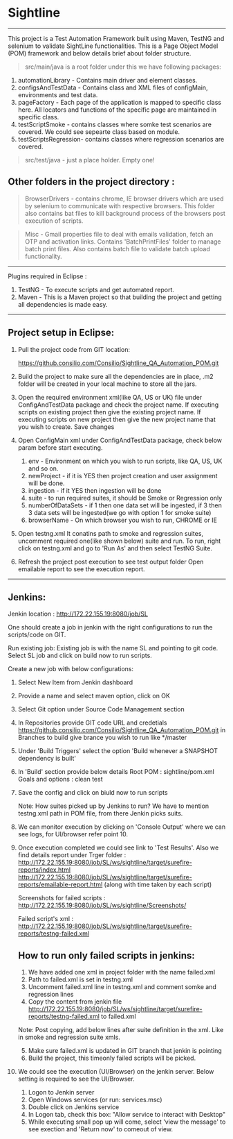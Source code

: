 # Sightline
---------------------------------------------------------------------------------------------------
This project is a Test Automation Framework built using Maven, TestNG and selenium to validate SightLine functionalities.
This is a Page Object Model (POM) framework and below details brief about folder structure.

> src/main/java is a root folder under this we have following packages:
  1. automationLibrary - Contains main driver and element classes.
  2. configsAndTestData - Contains class and XML files of configMain, environments and test data.
  3. pageFactory - Each page of the application is mapped to specific class here. All locators and functions of the specific page are    	maintained in specific class.
  4. testScriptSmoke - contains classes where somke test scenarios are covered. We could see sepearte class based on module.
  5. testScriptsRegression- contains classes where regression scenarios are covered.

> src/test/java - just a place holder. Empty one!

Other folders in the project directory :
------------------------------------------
> BrowserDrivers - contains chrome, IE browser drivers which are used by selenium to communicate with respective browsers.
                   This folder also contains bat files to kill background process of the browsers post execution of scripts.

> Misc -  Gmail properties file to deal with emails validation, fetch an OTP and activation links.
          Contains 'BatchPrintFiles' folder to manage batch print files.
          Also contains batch file to validate batch upload functionality.
	  
  
-----------------------------------------------------------------------------------------------------------
Plugins required in Eclipse :
1. TestNG -  To execute scripts and get automated report. 
2. Maven  - This is a Maven project so that building the project and getting all dependencies is made easy.
------------------------------------------------------------------------------------------------------------
Project setup in Eclipse:
--------------------------

1. Pull the project code from GIT location:

   https://github.consilio.com/Consilio/Sightline_QA_Automation_POM.git


2. Build the project to make sure all the dependencies are in place, .m2 folder will be created in your local machine to store all the jars.

3. Open the required environment xml(like QA, US or UK) file under ConfigAndTestData package and check the project name.
   If executing scripts on existing project then give the existing project name.
   If executing scripts on new project then give the new project name that you wish to create.
   Save changes

4. Open ConfigMain xml under ConfigAndTestData package, check below param before start executing.
	1. env - Environment on which you wish to run scripts, like QA, US, UK and so on.
	2. newProject - if it is YES then project creation and user assignment will be done. 
	3. ingestion - if it YES then ingestion will be done
	4. suite - to run required suites, it should be Smoke or Regression only 
	5. numberOfDataSets -  if 1 then one data set will be ingested, if 3 then 3 data sets will be ingested(we                                                go with option 1 for smoke suite)
	6. browserName - On which browser you wish to run, CHROME or IE
	
5. Open testng.xml 
	It conatins path to smoke and regression suites, uncomment required one(like shown below) suite and run. To run, right click on 	testng.xml and go to 'Run As' and then select TestNG Suite.
	
	<suite-file path="./smokeSuite.xml"/>

	<!-- <suite-file path="./regressionSuite.xml" /> -->

6. Refresh the project post execution to see test output folder
   Open emailable report to see the execution report.
---------------------------------------------------------------------------------------------------
Jenkins: 
---------------------------------------------------------------------------------------------------
Jenkin location :
http://172.22.155.19:8080/job/SL

One should create a job in jenkin with the right configurations to run the scripts/code on GIT.

Run existing job:
Existing job is with the name SL and pointing to git code. Select SL job and click on build now to run scripts.

Create a new job with below configurations:
1. Select New Item from Jenkin dashboard 
2. Provide a name and select maven option, click on OK
3. Select Git option under Source Code Management section 
4. In Repositories provide GIT code URL and credetials 
https://github.consilio.com/Consilio/Sightline_QA_Automation_POM.git
in 	Branches to build give brance you wish to run like */master

5. Under 'Build Triggers' select the option 'Build whenever a SNAPSHOT dependency is built'
6. In 'Build' section provide below details
Root POM : sightline/pom.xml
Goals and options : clean test

7. Save the config and click on biuld now to run scripts 

	Note: How suites picked up by Jenkins to run? 
	We have to mention testng.xml path in POM file, from there Jenkin picks suits.

8. We can monitor execution by clicking on 'Console Output' where we can see logs, for UI/browser refer point 10.

9. Once execution completed we could see link to 'Test Results'.
   Also we find details report under Trger folder :
   http://172.22.155.19:8080/job/SL/ws/sightline/target/surefire-reports/index.html
   http://172.22.155.19:8080/job/SL/ws/sightline/target/surefire-reports/emailable-report.html (along with time taken by each script)
   
   Screenshots for failed scripts : http://172.22.155.19:8080/job/SL/ws/sightline/Screenshots/
   
   Failed script's xml : 
   http://172.22.155.19:8080/job/SL/ws/sightline/target/surefire-reports/testng-failed.xml
   
   How to run only failed scripts in jenkins:
   --------------------------------------------
   1. We have added one xml in project folder with the name failed.xml
   2. Path to failed.xml is set in testng.xml
   3. Uncomment failed.xml line in testng.xml and comment somke and regression lines
   4. Copy the content from jenkin file http://172.22.155.19:8080/job/SL/ws/sightline/target/surefire-reports/testng-failed.xml to   failed.xml 
   
   Note: Post copying, add below lines after suite definition in the xml. Like in smoke and regression suite xmls.
   
   <suite name="Smoke Suite">
    <test name="Input"> 
    <classes>
        <class name="testScriptsSmoke.Input" ></class>  
    </classes>
    </test> 
   
   5. Make sure failed.xml is updated in GIT branch that jenkin is pointing 
   6. Build the project, this timeonly failed scripts will be picked.

10. We could see the execution (UI/Browser) on the jenkin server. Below setting is required to see the UI/Browser.
	1. Logon to Jenkin server
	2. Open Windows services (or run: services.msc)
	3. Double click on Jenkins service
	4. In Logon tab, check this box: "Allow service to interact with Desktop"
	5. While executing small pop up will come, select 'view the message' to see exection and 'Return now' 
	   to comeout of view.



